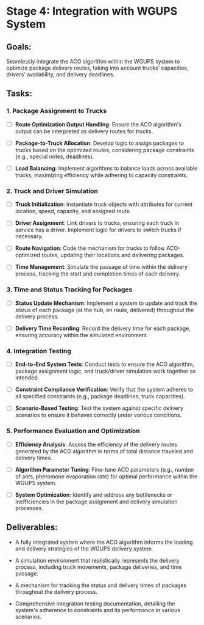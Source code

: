 # Stage 4: Integration with WGUPS System

## Goals:
Seamlessly integrate the ACO algorithm within the WGUPS system to optimize package delivery routes, taking into account trucks' capacities, drivers' availability, and delivery deadlines.

## Tasks:

### 1. Package Assignment to Trucks

- [ ] **Route Optimization Output Handling**: Ensure the ACO algorithm's output can be interpreted as delivery routes for trucks.

- [ ] **Package-to-Truck Allocation**: Develop logic to assign packages to trucks based on the optimized routes, considering package constraints (e.g., special notes, deadlines).

- [ ] **Load Balancing**: Implement algorithms to balance loads across available trucks, maximizing efficiency while adhering to capacity constraints.

### 2. Truck and Driver Simulation

- [ ] **Truck Initialization**: Instantiate truck objects with attributes for current location, speed, capacity, and assigned route.

- [ ] **Driver Assignment**: Link drivers to trucks, ensuring each truck in service has a driver. Implement logic for drivers to switch trucks if necessary.

- [ ] **Route Navigation**: Code the mechanism for trucks to follow ACO-optimized routes, updating their locations and delivering packages.

- [ ] **Time Management**: Simulate the passage of time within the delivery process, tracking the start and completion times of each delivery.

### 3. Time and Status Tracking for Packages

- [ ] **Status Update Mechanism**: Implement a system to update and track the status of each package (at the hub, en route, delivered) throughout the delivery process.

- [ ] **Delivery Time Recording**: Record the delivery time for each package, ensuring accuracy within the simulated environment.

### 4. Integration Testing

- [ ] **End-to-End System Tests**: Conduct tests to ensure the ACO algorithm, package assignment logic, and truck/driver simulation work together as intended.

- [ ] **Constraint Compliance Verification**: Verify that the system adheres to all specified constraints (e.g., package deadlines, truck capacities).

- [ ] **Scenario-Based Testing**: Test the system against specific delivery scenarios to ensure it behaves correctly under various conditions.

### 5. Performance Evaluation and Optimization

- [ ] **Efficiency Analysis**: Assess the efficiency of the delivery routes generated by the ACO algorithm in terms of total distance traveled and delivery times.

- [ ] **Algorithm Parameter Tuning**: Fine-tune ACO parameters (e.g., number of ants, pheromone evaporation rate) for optimal performance within the WGUPS system.

- [ ] **System Optimization**: Identify and address any bottlenecks or inefficiencies in the package assignment and delivery simulation processes.

## Deliverables:

- A fully integrated system where the ACO algorithm informs the loading and delivery strategies of the WGUPS delivery system.

- A simulation environment that realistically represents the delivery process, including truck movements, package deliveries, and time passage.

- A mechanism for tracking the status and delivery times of packages throughout the delivery process.

- Comprehensive integration testing documentation, detailing the system's adherence to constraints and its performance in various scenarios.

